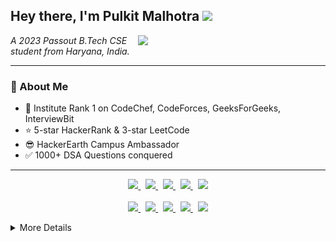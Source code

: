 ## Hey there, I'm Pulkit Malhotra <img src="https://github.com/sciencepal/sciencepal/blob/master/assets/Hi.gif" width="29px">
<img align="right" src='https://user-images.githubusercontent.com/5713670/87202985-820dcb80-c2b6-11ea-9f56-7ec461c497c3.gif' width='300"'>

*A 2023 Passout B.Tech CSE student from Haryana, India.*


---


### 💬 About Me
- 🥇 Institute Rank 1 on CodeChef, CodeForces, GeeksForGeeks, InterviewBit
- ⭐ 5-star HackerRank & 3-star LeetCode
- 😎 HackerEarth Campus Ambassador
- ✅ 1000+ DSA Questions conquered

---
 
<p align="center">
  <a href="https://twitter.com/PulkitMalhotraa" target="_blank">
    <img  height="35px" width="auto" src="https://user-images.githubusercontent.com/63710339/185727796-29c208f4-e6b3-403f-b7f6-94b7fa4a6b58.png">
  </a>
  &nbsp;
  <a href="https://www.linkedin.com/in/thepulkitmalhotra" target="_blank">
    <img height="35px" width="auto" src="https://user-images.githubusercontent.com/63710339/185727798-75572198-8764-4e7b-8a34-d772e51aa730.png">
  </a>
  &nbsp;
  <a href="https://pulkitmalhotra161001.github.io/" target="_blank">
    <img height="35px" width="auto" src="https://user-images.githubusercontent.com/63710339/185727804-31fef5f2-47f3-4830-86f8-ccbba7a1b59e.png">
  </a>
  &nbsp;
  <a href="https://www.youtube.com/c/PulkitMalhotra" target="_blank">
    <img height="35px" width="auto" src="https://user-images.githubusercontent.com/63710339/185727800-1ceedcbb-919b-4ac9-a460-97d7e9c3be03.png">
  </a>
  &nbsp;
  <a href="https://medium.com/@Pulkit_Malhotra" target="_blank">
    <img height="35px" width="auto" src="https://user-images.githubusercontent.com/63710339/185727803-f2147184-06c7-4a39-9a74-da47f3e2f880.png">
  </a>
  
  <br>
  <br>
  
  <a href="https://www.hackerrank.com/pulkit161001" target="_blank">
    <img  height="50px" width="auto" src="https://user-images.githubusercontent.com/63710339/185728321-5597e642-cc4e-4833-a499-6535d7f8cf41.png">
  </a>
  &nbsp;
  <a href="https://www.interviewbit.com/profile/pulkit161001" target="_blank">
    <img height="50px" width="auto" src="https://user-images.githubusercontent.com/63710339/185728585-448c0997-ad9c-4949-a47a-5c3f2ff0d1e3.png">
  </a>
  &nbsp;
  <a href="https://www.codechef.com/users/pulkit161001" target="_blank">
    <img height="50px" width="auto" src="https://user-images.githubusercontent.com/63710339/185728318-0b976716-4f78-4a0a-a377-1643cc18a57e.png">
  </a>
  &nbsp;
  <a href="https://leetcode.com/pulkit161001" target="_blank">
    <img height="50px" width="auto" src="https://user-images.githubusercontent.com/63710339/185728579-3f9af06c-0977-4d51-a81a-2ac828fc2d23.png">
  </a>
  &nbsp;
  <a href="https://auth.geeksforgeeks.org/user/pulkit161001/profile" target="_blank">
    <img height="50px" width="auto" src="https://user-images.githubusercontent.com/63710339/185728583-3b581a30-c79b-42b5-ac31-8f246fb7ba3a.png">
  </a>


 

</p>

<details>
<summary>More Details</summary>

<img src="https://github.com/PulkitMalhotra161001/PulkitMalhotra161001/blob/output/github-contribution-grid-snake.svg">

| ![Pulkit's GitHub stats](https://github-readme-stats.vercel.app/api?username=PulkitMalhotra161001&theme=github_dark&show_icons=true) | [![Top Langs](https://github-readme-stats.vercel.app/api/top-langs/?username=PulkitMalhotra161001&theme=github_dark&layout=compact)](https://github.com/PulkitMalhotra161001/github-readme-stats) |
| --- | --- |
 




<p align='center'>
  Do you like my open source projects? <a href='https://stars.github.com/nominate/'>Nominate me to Github Stars ⭐</a>
</p>

<p align='center'>
  📫 How to reach me: <a href='mailto:pulkit161001@gmail.com'>pulkit161001@gmail.com</a>
</p>

 </details>
